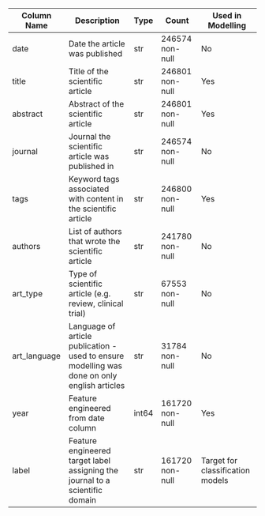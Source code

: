 | Column Name | Description | Type | Count | Used in Modelling  |     
|  ------  | -----|----|----|-----|
| date        | Date the article was published | str | 246574 non-null | No |
| title | Title of the scientific article | str | 246801 non-null | Yes | 
| abstract        | Abstract of the scientific article | str | 246801 non-null | Yes |
| journal       | Journal the scientific article was published in | str | 246574 non-null | No |
| tags   | Keyword tags associated with content in the scientific article | str | 246800 non-null  | Yes | 
| authors        | List of authors that wrote the scientific article | str | 241780 non-null | No | 
| art_type     | Type of scientific article (e.g. review, clinical trial) | str | 67553 non-null | No |
| art_language | Language of article publication - used to ensure modelling was done on only english articles | str | 31784  non-null | No |
| year | Feature engineered from date column | int64 | 161720 non-null | Yes |
| label | Feature engineered target label assigning the journal to a scientific domain | str | 161720 non-null | Target for classification models |
